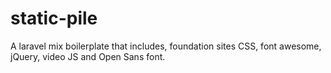 # static-pile
A laravel mix boilerplate that includes, foundation sites CSS, font awesome, jQuery, video JS and Open Sans font.
